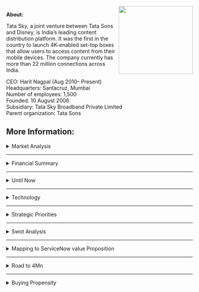 

<img align="right" width="200" height="183" src="https://www.indiantelevision.com/sites/default/files/images/tv-images/2016/09/23/Untitled-1_1.jpg">

**About:**

Tata Sky, a joint venture between Tata Sons and Disney, is India’s leading content distribution platform. It was the first in the country to launch 4K-enabled set-top boxes that allow users to access content from their mobile devices. The company currently has more than 22 million connections across India.

CEO: Harit Nagpal (Aug 2010– Present)<br/>
Headquarters: Santacruz, Mumbai<br/>
Number of employees: 1,500<br/>
Founded: 10 August 2006<br/>
Subsidiary: Tata Sky Broadband Private Limited<br/>
Parent organization: Tata Sons<br/>


**More Information:**
---
<details>
<summary>Market Analysis</summary><br/>
  
**Tata Sky Market Share Increased to 33.3%** while Dish TV Further Dips to 24.09% in 2021. Tata Sky is the leading DTH service provider with a market share of 32.58% in 2020. At the end of the first quarter of 2020, Tata Sky had a 32.09% share, and it increased to 32.58% by the end of September 2020 <br/>

<img align="center" width="500" height="500" src="https://telecomtalk.info/wp-content/uploads/2021/01/tatasky-dth-dishtv-market-share-1024x683.jpg"> <br/>
  <br/>

<img align="center" width="500" height="500" src="https://www.telecomlead.com/wp-content/uploads/2019/04/Broadband-market-share-Jio-vs-Airtel.png">


</pre>
</details>

---
<details>
<summary>Financial Summary</summary>
  <br/>

Tata Sky reported a consolidated revenue of Rs 4,682.21 crore in FY21. The company posted a net profit of Rs 68.75 crore as against a net loss of Rs 234.1 crore.
  
Content distribution platform Tata Sky has seen a flat growth in consolidated revenue at Rs 4,682.21 crore for the fiscal ended 31st March 2021 as against Rs 4,680.88 crore in the previous fiscal. Total income saw a marginal decline at Rs 4,704.83 crore compared to Rs 4,722.72 crore a year ago.

According to financial data accessed by business intelligence platform Tofler, **the revenue from the core DTH business was down by 1.2% at Rs 4,593.01 crore from Rs 4,648.83 crore**.

In terms of revenue break-up, subscription and service revenue stood at Rs. 3,919.99 crore compared to Rs. 3,903.33 crore. Activation and Installation Revenue came in at Rs. 308.60 crore, compared to Rs. 303.09 crore. Other Service Revenue was Rs. 453.25 crore, compared to Rs. 474.44 crore.

The company, which had 23.16 million active subscribers till 31st March, posted a **net profit of Rs 68.75 crore as against a net loss of Rs 234.1 crore**. Total expenses stood at Rs 4,578.26 as against Rs 4,611.2 crore.

With content cost becoming a pass-through in the new tariff regime, the biggest cost item for the DTH operator was licence fees. In FY21, the company paid Rs. 758.85 crore as licence fee, compared to Rs. 740.67 crore. The company incurred an expenditure of Rs. 153.67 crore on programming cost, which is a 59% growth over Rs. 96.90 crore in the previous fiscal. Installation cost remained flat at Rs. 257.44 crore compared to Rs. 261.46 crore. 

In terms of related party transactions with Disney-owned Star India, the DTH operator's marketing income and other revenue from the broadcaster rose 30% to Rs 108.88 crore from Rs 83.57 crore in FY20. 
</pre>
</details>

---
<details>
<summary>Until Now</summary><br/>

  
Tata Sky partnered with EY for their expertise in processes automation. EY helped Tata Sky select [Automation Anywhere RPA](https://www.automationanywhere.com/rpa/robotic-process-automation) and helped them determine which processes would be the best to automate, providing the greatest return on investment. Tata Sky began automating processes within its [finance](https://www.automationanywhere.com/solutions/finance-accounting), supply chain, and treasury departments before moving to more complex processes within its taxation and tax-related reconciliation teams.<br/>
  
In early 2021 Tata Sky and Croma, the entities owned by Tata Group, exposed the data of millions of their customers due to security vulnerabilities, according to a cybersecurity researcher. The issues allowed bad actors to access sensitive data including the full names, phone numbers, addresses, date of birth, and email IDs of both Tata Sky and Croma customers, by leveraging the loopholes existing in the application programme interfaces (APIs) on their websites. Both companies fixed the vulnerabilities after these were reported on the Web. 

</pre>
</details>

---
<details>
<summary>Technology</summary> <br/>
 
Tata Sky chose IBMs WebSphere, which has the capability of migrating the
existing applications into services, to create a computing architecture meant to
easily manage the growth of business apart from meeting customers requirements.
The solution suite was keeping with the emerging needs of the future. <br/> Self-service portals also took the load off customer
care as customers started troubleshooting themselves. 
<br/><br/>
As per the findings now, TCS supported Tata Sky in the areas of billing, ERP, customer care, internal IT and customer facing applications. TCS helped Tata Sky ensure an omni-channel presence for end consumers. In addition to Electronic Voucher Distribution (EVD) that serves as a lifeline for the customer, TCS also deployed partner relationship management (PRM), which has two components: PRM sales and PRM service.<br/><br/>
[TCS Story](https://www.tcs.com/tcs-helps-tata-sky-simplify-it-landscape-for-erp)



</pre>
</details>

---
<details>
<summary>Strategic Priorities</summary> <br/>
  
1. To keep **looking for customer Insights** and then **asking Technology to create solutions to fulfil those needs** 
2. Technology enabled **operational excellence** 
3. Consistent **Vendor Performance and Asset Compliance**
4. **Exceptional Customer Service**


  </pre>
</details>

---
<details>
<summary>Swot Analysis</summary> <br/>
  
  
![image](https://user-images.githubusercontent.com/57761611/143677727-e367448a-9470-4ea7-935f-f0b85baeee45.png)<br/><br/>

![image](https://user-images.githubusercontent.com/57761611/143677762-8b3762c6-2a32-4787-8fe6-1f0d51da68d9.png)

  </pre>
</details>

---
<details>
<summary>Mapping to ServiceNow value Proposition</summary> <br/>
  
  
![image](https://user-images.githubusercontent.com/57761611/143677799-9ff1dd09-5bb9-479c-8dcf-4f2652e6d00a.png)


  </pre>
</details>

---

<details>
<summary>Road to 4Mn</summary> <br/>
  
  
![image](https://user-images.githubusercontent.com/57761611/143677907-50d5c89b-0432-4fab-a277-34e56486ccc6.png)


  </pre>
</details>

---
<details>
<summary>Buying Propensity</summary>
<br/>


<img src="https://user-images.githubusercontent.com/57761611/142630103-71cbbbef-03cd-4d98-a426-7f8b22e8b389.png" width="450"/>


</details>
